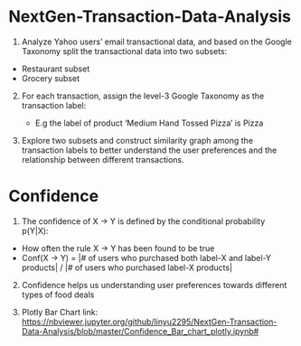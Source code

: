 # NextGen-Transaction-Data-Analysis

1. Analyze Yahoo users’ email transactional data, and based on the Google Taxonomy split the transactional data into two subsets:
  
  - Restaurant subset
  - Grocery subset
  
2. For each transaction, assign the level-3 Google Taxonomy as the transaction label:
   
   - E.g the label of product ‘Medium Hand Tossed Pizza’ is Pizza
   
3. Explore two subsets and construct similarity graph among the transaction labels to better understand the user preferences and the relationship between different transactions.

# Confidence

1. The confidence of X -> Y is defined by the conditional probability p(Y|X):

  - How often the rule X -> Y has been found to be true
  - Conf(X -> Y) = |# of users who purchased both label-X and label-Y products| / |# of users who purchased label-X products|
  
2. Confidence helps us understanding user preferences towards different types of food deals

3. Plotly Bar Chart link: https://nbviewer.jupyter.org/github/linyu2295/NextGen-Transaction-Data-Analysis/blob/master/Confidence_Bar_chart_plotly.ipynb#
